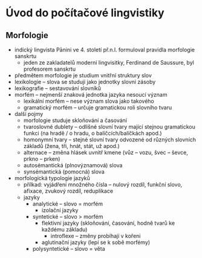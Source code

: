 # Úvod do počítačové lingvistiky

## Morfologie

- indický lingvista Pānini ve 4. století př.n.l. formuloval pravidla morfologie sanskrtu
	- jeden ze zakladatelů moderní lingvisitky, Ferdinand de Saussure, byl profesorem sanskrtu
- předmětem morfologie je studium vnitřní struktury slov
- lexikologie – slova se studují jako jednotky slovní zásoby
- lexikografie – sestavování slovníků
- morfém – nejmenší znaková jednotka jazyka nesoucí význam
	- lexikální morfém – nese význam slova jako takového
	- gramatický morfém – určuje gramatickou roli slovního tvaru
- další pojmy
	- morfologie studuje skloňování a časování
	- tvaroslovné dublety – odlišné slovní tvary mající stejnou gramatickou funkci (na hradě / o hradu, o balíčcích/balíčkách apod.)
	- homonymní tvary – stejné slovní tvary odvozené od různých slovních základů (žena, tři, hnát, stát, už apod.)
	- alternace – změna hlásek uvnitř kmene (vůz – vozu, švec – ševce, prkno – prken)
	- autosémantická (plnovýznamová) slova
	- synsémantická (pomocná) slova
- morfologická typologie jazyků
	- přílkad: vyjádření množného čísla – nulový rozdíl, funkční slovo, afixace, zvukový rozdíl, reduplikace
	- jazyky
		- analytické – slovo = morfém
			- izolační jazyky
		- syntetické – slovo > morfém
			- flektivní jazyky (skloňování, časování, hodně tvarů ke každému základu)
				- introflexe – změny probíhají v kořeni
			- aglutinační jazyky (lepí se k sobě morfémy)
		- polysyntetické – slovo = věta

